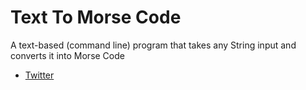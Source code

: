 # Text To Morse Code

A text-based (command line) program that takes any String input and converts it into Morse Code

- [Twitter](https://twitter.com/ugo_codes)